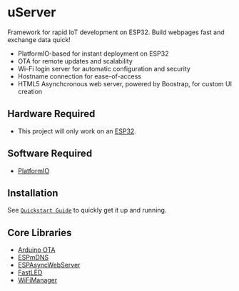# uServer

Framework for rapid IoT development on ESP32. Build webpages fast and exchange data quick!

* PlatformIO-based for instant deployment on ESP32
* OTA for remote updates and scalability
* Wi-Fi login server for automatic configuration and security
* Hostname connection for ease-of-access
* HTML5 Asynchcronous web server, powered by Boostrap, for custom UI creation

## Hardware Required

* This project will only work on an <a href="https://www.mouser.com/ProductDetail/Espressif-Systems/ESP32-DevKitC-32UE/?qs=GedFDFLaBXFguOYDKoZ3jA%3D%3D">ESP32</a>.

## Software Required

* <a href="https://github.com/platformio/platformio-core">PlatformIO</a>

## Installation

See [`Quickstart Guide`](QUICKSTART.md) to quickly get it up and running.

## Core Libraries

* <a href="https://github.com/espressif/arduino-esp32/tree/master/libraries/ArduinoOTA">Arduino OTA</a>
* <a href="https://github.com/espressif/arduino-esp32/tree/master/libraries/ESPmDNS">ESPmDNS</a>
* <a href="https://github.com/me-no-dev/ESPAsyncWebServer">ESPAsyncWebServer</a>
* <a href="https://github.com/FastLED/FastLED">FastLED</a>
* <a href="https://github.com/tzapu/WiFiManager/">WiFiManager</a>
